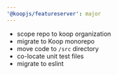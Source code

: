 ```yaml
---
'@koopjs/featureserver': major
---
```


- scope repo to koop organization
- migrate to Koop monorepo
- move code to `/src` directory
- co-locate unit test files
- migrate to eslint
